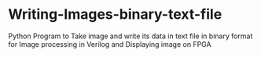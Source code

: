 # Writing-Images-binary-text-file
Python Program to Take image and write its data in text file in binary format for Image processing in Verilog and Displaying image on FPGA
